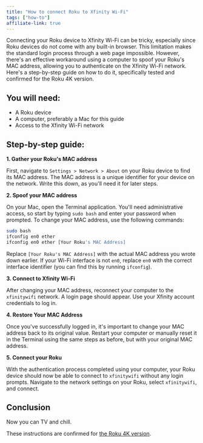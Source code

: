 ```yaml
---
title: "How to connect Roku to Xfinity Wi-Fi"
tags: ["how-to"]
affiliate-link: true
---
```


Connecting your Roku device to Xfinity Wi-Fi can be tricky, especially since Roku devices do not come with any built-in browser. This limitation makes the standard login process through a web page impossible. However, there's an effective workaround using a computer to spoof your Roku's MAC address, allowing you to authenticate on the Xfinity Wi-Fi network. Here's a step-by-step guide on how to do it, specifically tested and confirmed for the Roku 4K version.

## You will need:

- A Roku device
- A computer, preferably a Mac for this guide
- Access to the Xfinity Wi-Fi network

## Step-by-step guide:

**1. Gather your Roku's MAC address**

First, navigate to `Settings > Network > About` on your Roku device to find its MAC address. The MAC address is a unique identifier for your device on the network. Write this down, as you'll need it for later steps.

**2. Spoof your MAC address**

On your Mac, open the Terminal application. You'll need administrative access, so start by typing `sudo bash` and enter your password when prompted. To change your MAC address, use the following commands:

```sh
sudo bash
ifconfig en0 ether
ifconfig en0 ether [Your Roku's MAC Address]
```

Replace `[Your Roku's MAC Address]` with the actual MAC address you wrote down earlier. If your Wi-Fi interface is not `en0`, replace `en0` with the correct interface identifier (you can find this by running `ifconfig`).

**3. Connect to Xfinity Wi-Fi**

After changing your MAC address, reconnect your computer to the `xfinitywifi` network. A login page should appear. Use your Xfinity account credentials to log in.

**4. Restore Your MAC Address**

Once you've successfully logged in, it's important to change your MAC address back to its original value. Restart your computer or manually reset it in the Terminal using the same steps as before, but with your original MAC address.

**5. Connect your Roku**

With the authentication process completed using your computer, your Roku device should now be able to connect to `xfinitywifi` without any login prompts. Navigate to the network settings on your Roku, select `xfinitywifi`, and connect.

## Conclusion

Now you can TV and chill.

These instructions are confirmed for [the Roku 4K version](https://amzn.to/475rBFm).